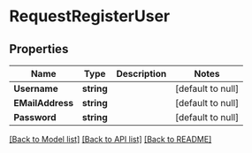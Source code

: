 # RequestRegisterUser

## Properties
Name | Type | Description | Notes
------------ | ------------- | ------------- | -------------
**Username** | **string** |  | [default to null]
**EMailAddress** | **string** |  | [default to null]
**Password** | **string** |  | [default to null]

[[Back to Model list]](../README.md#documentation-for-models) [[Back to API list]](../README.md#documentation-for-api-endpoints) [[Back to README]](../README.md)


